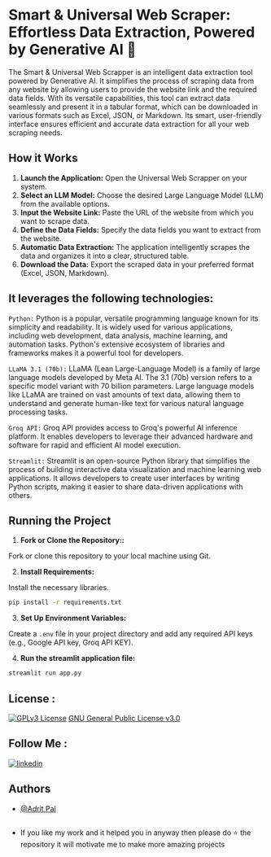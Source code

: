 # Smart & Universal Web Scraper: Effortless Data Extraction, Powered by Generative AI 🦑

The Smart & Universal Web Scrapper is an intelligent data extraction tool powered by Generative AI. It simplifies the process of scraping data from any website by allowing users to provide the website link and the required data fields. With its versatile capabilities, this tool can extract data seamlessly and present it in a tabular format, which can be downloaded in various formats such as Excel, JSON, or Markdown. Its smart, user-friendly interface ensures efficient and accurate data extraction for all your web scraping needs.


## How it Works

1. **Launch the Application:** Open the Universal Web Scrapper on your system.
2. **Select an LLM Model:** Choose the desired Large Language Model (LLM) from the available options.
3. **Input the Website Link:** Paste the URL of the website from which you want to scrape data.
4. **Define the Data Fields:** Specify the data fields you want to extract from the website.
5. **Automatic Data Extraction:** The application intelligently scrapes the data and organizes it into a clear, structured table.
6. **Download the Data:** Export the scraped data in your preferred format (Excel, JSON, Markdown).


## It leverages the following technologies:

`Python:` Python is a popular, versatile programming language known for its simplicity and readability. It is widely used for various applications, including web development, data analysis, machine learning, and automation tasks. Python's extensive ecosystem of libraries and frameworks makes it a powerful tool for developers.

`LLaMA 3.1 (70b):` LLaMA (Lean Large-Language Model) is a family of large language models developed by Meta AI. The 3.1 (70b) version refers to a specific model variant with 70 billion parameters. Large language models like LLaMA are trained on vast amounts of text data, allowing them to understand and generate human-like text for various natural language processing tasks.

`Groq API:` Groq API provides access to Groq's powerful AI inference platform. It enables developers to leverage their advanced hardware and software for rapid and efficient AI model execution.

`Streamlit:` Streamlit is an open-source Python library that simplifies the process of building interactive data visualization and machine learning web applications. It allows developers to create user interfaces by writing Python scripts, making it easier to share data-driven applications with others.


## Running the Project
1. **Fork or Clone the Repository::** 

Fork or clone this repository to your local machine using Git.

2. **Install Requirements:**

Install the necessary libraries.

```bash
pip install -r requirements.txt

```

3. **Set Up Environment Variables:**

Create a `.env` file in your project directory and add any required API keys (e.g., Google API key, Groq API KEY).

4. **Run the streamlit application file:**

```bash
streamlit run app.py
```


## License :

[![GPLv3 License](https://img.shields.io/badge/License-GPL%20v3-yellow.svg)](https://opensource.org/licenses/) [GNU General Public License v3.0](https://github.com/AdritPal08/TravelPlanner-CrewAi-Agents-Streamlit/blob/main/LICENSE)


## Follow Me :

[![linkedin](https://img.shields.io/badge/linkedin-0A66C2?style=for-the-badge&logo=linkedin&logoColor=white)](https://www.linkedin.com/in/adritpal/)


## Authors

- [@Adrit Pal](https://github.com/AdritPal08)


## 
- If you like my work and it helped you in anyway then please do ⭐ the repository it will motivate me to make more amazing projects